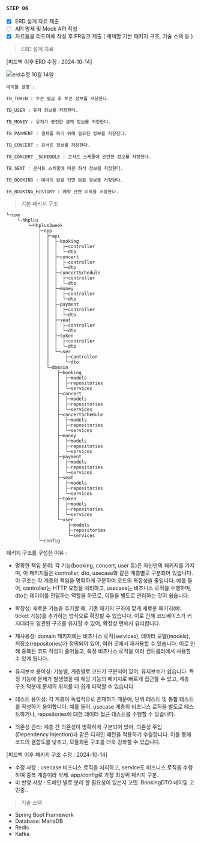 ### **`STEP 06`**

- [x] ERD 설계 자료 제출
- [ ] API 명세 및 Mock API 작성
- [x] 자료들을 리드미에 작성 후 PR링크 제출 ( 채택할 기본 패키지 구조, 기술 스택 등 )

>ERD 설계 자료

[피드백 이후 ERD 수정 : 2024-10-14]

![erd수정 10월 14일](https://github.com/user-attachments/assets/dddf1f18-1993-4394-ab88-28a682945ae0)


```
테이블 설명 : 

TB_TOKEN : 토큰 발급 후 토큰 정보를 저장한다.

TB_USER : 유저 정보를 저장한다.

TB_MONEY : 유저가 충전한 금액 정보를 저장한다.

TB_PAYMENT : 결제를 하기 위해 필요한 정보를 저장한다.

TB_CONCERT : 콘서트 정보를 저장한다.

TB_CONCERT _SCHEDULE : 콘서트 스케줄에 관련한 정보를 저장한다.

TB_SEAT : 콘서트 스케줄에 따른 좌석 정보를 저장한다.

TB_BOOKING : 예약이 완료 되면 완료 정보를 저장한다.

TB_BOOKING_HISTORY : 예약 관련 이력을 저장한다.
```


>기본 패키지 구조

```
└─com
    └─hhplus
        └─hhplus3week
            ├─app
            │  ├─api
            │  │  ├─booking
            │  │  │  ├─controller
            │  │  │  └─dto
            │  │  ├─concert
            │  │  │  ├─controller
            │  │  │  └─dto
            │  │  ├─concertSchedule
            │  │  │  ├─controller
            │  │  │  └─dto
            │  │  ├─money
            │  │  │  ├─controller
            │  │  │  └─dto
            │  │  ├─payment
            │  │  │  ├─controller
            │  │  │  └─dto
            │  │  ├─seat
            │  │  │  ├─controller
            │  │  │  └─dto
            │  │  ├─token
            │  │  │  ├─controller
            │  │  │  └─dto
            │  │  └─user
            │  │      ├─controller
            │  │      └─dto
            │  └─domain
            │      ├─booking
            │      │  ├─models
            │      │  ├─repositories
            │      │  └─services
            │      ├─concert
            │      │  ├─models
            │      │  ├─repositories
            │      │  └─services
            │      ├─concertSchedule
            │      │  ├─models
            │      │  ├─repositories
            │      │  └─services
            │      ├─money
            │      │  ├─models
            │      │  ├─repositories
            │      │  └─services
            │      ├─payment
            │      │  ├─models
            │      │  ├─repositories
            │      │  └─services
            │      ├─seat
            │      │  ├─models
            │      │  ├─repositories
            │      │  └─services
            │      ├─token
            │      │  ├─models
            │      │  ├─repositories
            │      │  └─services
            │      └─user
            │          ├─models
            │          ├─repositories
            │          └─services
            └─config
```

패키지 구조를 구성한 이유 : 

- 명확한 책임 분리: 각 기능(booking, concert, user 등)은 자신만의 패키지를 가지며, 이 패키지들은 controller, dto, usecase와 같은 계층별로 구분되어 있습니다. 이 구조는 각 계층의 책임을 명확하게 구분하여 코드의 복잡성을 줄입니다. 예를 들어, controller는 HTTP 요청을 처리하고, usecase는 비즈니스 로직을 수행하며, dto는 데이터를 전달하는 역할을 하므로, 이들을 별도로 관리하는 것이 쉽습니다.

- 확장성: 새로운 기능을 추가할 때, 기존 패키지 구조에 맞게 새로운 패키지(예: ticket 기능)를 추가하는 방식으로 확장할 수 있습니다. 이로 인해 코드베이스가 커지더라도 일관된 구조를 유지할 수 있어, 확장성 면에서 유리합니다.

- 재사용성: domain 패키지에는 비즈니스 로직(services), 데이터 모델(models), 저장소(repositories)가 정의되어 있어, 여러 곳에서 재사용할 수 있습니다. 이로 인해 중복된 코드 작성이 줄어들고, 특정 비즈니스 로직을 여러 컨트롤러에서 사용할 수 있게 됩니다.

- 유지보수 용이성: 기능별, 계층별로 코드가 구분되어 있어, 유지보수가 쉽습니다. 특정 기능에 문제가 발생했을 때 해당 기능의 패키지로 빠르게 접근할 수 있고, 계층 구조 덕분에 문제의 위치를 더 쉽게 파악할 수 있습니다.

- 테스트 용이성: 각 계층이 독립적으로 존재하기 때문에, 단위 테스트 및 통합 테스트를 작성하기 용이합니다. 예를 들어, usecase 계층의 비즈니스 로직을 별도로 테스트하거나, repositories에 대한 데이터 접근 테스트를 수행할 수 있습니다.

- 의존성 관리: 계층 간 의존성이 명확하게 구분되어 있어, 의존성 주입(Dependency Injection)과 같은 디자인 패턴을 적용하기 수월합니다. 이를 통해 코드의 결합도를 낮추고, 모듈화된 구조를 더욱 강화할 수 있습니다.

[피드백 이후 패키지 구조 수정 : 2024-10-14]

- 수정 사항 : usecase 비즈니스 로직을 처리하고, service도 비즈니스 로직을 수행하여 중복 계층이라 삭제. app/config로 가장 최상위 패키지 구분. 
- 미 반영 사항 : 도메인 별로 분리 할 필요성이 있는지 고민. BookingDTO 네이밍 고민중..

>기술 스택

* Spring Boot Framework
* Database: MariaDB
* Redis
* Kafka
